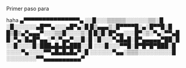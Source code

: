 Primer paso para 

haha
  ▄▀▀▀▀▀▀▀▀▀▀▀▀▀▀▀▄
░░█░░░▒▒▒▒▒░░░░░░▒▒░█
░█░░░░░░▄█▀▀▄░░░▄█▀▄░█
█▒▄▄▄▒░█▀▀▀▀█░▄░█▀▀█░█
█▒█▒▄▀▄▄▄▀░░░▒▒█░░░░▒░█
█▒█░█▀▄▄░░░█▀░▒░▀▄░▀▀▄█
█░▀▄░█▄█▀▄▄░▀░▀▄▄▀░░█░█
░█░░░▀▄█▄█░█▀▄▄▄▄▄▀██░█
░░█░░░░█░███▄█▄█▄███░░█
░░░█░░░▀▀█░█▀█▀█▀███░█
░░░░▀▄░░░░▀▀▄█▄█▄█▄▀░█
░░░░░░▀▄▄░▒▒▒░░░░░░░░░█
░░░░░░░░▀▀▄▄▄▄▄▄▄▄▄▄▀